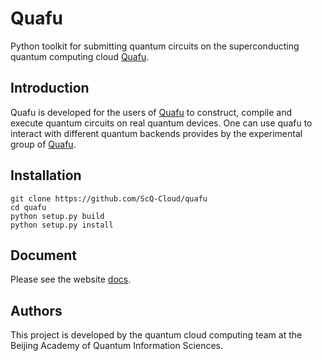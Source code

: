 # Quafu

Python toolkit for submitting quantum circuits on the superconducting quantum computing cloud [Quafu](http://124.70.54.59/). 


## Introduction

Quafu is developed for the users of [Quafu](http://124.70.54.59/) to construct, compile and execute quantum circuits on real quantum devices. One can use quafu to interact with different quantum backends provides by the experimental group of [Quafu](http://124.70.54.59/). 

## Installation
```shell
git clone https://github.com/ScQ-Cloud/quafu
cd quafu
python setup.py build
python setup.py install
```

## Document
Please see the website [docs](https://scq-cloud.github.io/).

## Authors
This project is developed by the quantum cloud computing team at the Beijing Academy of Quantum Information Sciences.
